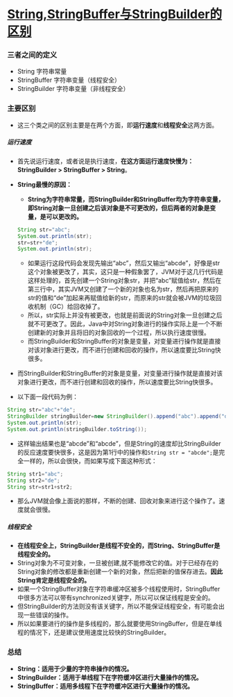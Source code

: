 # [String,StringBuffer与StringBuilder的区别](https://www.cnblogs.com/su-feng/p/6659064.html)

### 三者之间的定义

- String 字符串常量
- StringBuffer 字符串变量（线程安全）
- StringBuilder 字符串变量（非线程安全）

### 主要区别

- 这三个类之间的区别主要是在两个方面，即**运行速度**和**线程安全**这两方面。

##### 运行速度

- 首先说运行速度，或者说是执行速度，**在这方面运行速度快慢为：StringBuilder > StringBuffer > String**。

- **String最慢的原因：**

  - **String为字符串常量，而StringBuilder和StringBuffer均为字符串变量，即String对象一旦创建之后该对象是不可更改的，但后两者的对象是变量，是可以更改的。**

  ```Java
  String str="abc";
  System.out.println(str);
  str=str+"de";
  System.out.println(str);
  ```

  - 如果运行这段代码会发现先输出“abc”，然后又输出“abcde”，好像是str这个对象被更改了，其实，这只是一种假象罢了，JVM对于这几行代码是这样处理的，首先创建一个String对象str，并把“abc”赋值给str，然后在第三行中，其实JVM又创建了一个新的对象也名为str，然后再把原来的str的值和“de”加起来再赋值给新的str，而原来的str就会被JVM的垃圾回收机制（GC）给回收掉了。
  - 所以，str实际上并没有被更改，也就是前面说的String对象一旦创建之后就不可更改了。因此，Java中对String对象进行的操作实际上是一个不断创建新的对象并且将旧的对象回收的一个过程，所以执行速度很慢。
  - 而StringBuilder和StringBuffer的对象是变量，对变量进行操作就是直接对该对象进行更改，而不进行创建和回收的操作，所以速度要比String快很多。

- 而StringBuilder和StringBuffer的对象是变量，对变量进行操作就是直接对该对象进行更改，而不进行创建和回收的操作，所以速度要比String快很多。

- 以下面一段代码为例：

```Java
String str="abc"+"de";
StringBuilder stringBuilder=new StringBuilder().append("abc").append("de");
System.out.println(str);
System.out.println(stringBuilder.toString());
```

- 这样输出结果也是“abcde”和“abcde”，但是String的速度却比StringBuilder的反应速度要快很多，这是因为第1行中的操作和`String str = "abcde";`是完全一样的，所以会很快，而如果写成下面这种形式：

```Java
String str1="abc";
String str2="de";
String str=str1+str2;
```

- 那么JVM就会像上面说的那样，不断的创建、回收对象来进行这个操作了。速度就会很慢。

##### 线程安全

- **在线程安全上，StringBuilder是线程不安全的，而String、StringBuffer是线程安全的。**
- String对象为不可变对象，一旦被创建,就不能修改它的值。对于已经存在的String对象的修改都是重新创建一个新的对象，然后把新的值保存进去。**因此String肯定是线程安全的。**
- 如果一个StringBuffer对象在字符串缓冲区被多个线程使用时，StringBuffer中很多方法可以带有synchronized关键字，所以可以保证线程是安全的。
- 但StringBuilder的方法则没有该关键字，所以不能保证线程安全，有可能会出现一些错误的操作。
- 所以如果要进行的操作是多线程的，那么就要使用StringBuffer，但是在单线程的情况下，还是建议使用速度比较快的StringBuilder。

### 总结

- **String：适用于少量的字符串操作的情况。**
- **StringBuilder：适用于单线程下在字符缓冲区进行大量操作的情况。**
- **StringBuffer：适用多线程下在字符缓冲区进行大量操作的情况。**